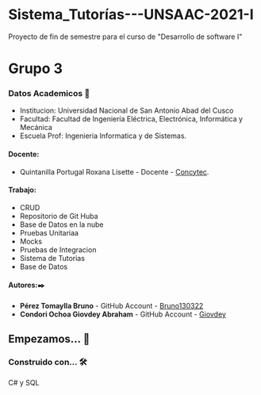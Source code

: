 # Sistema_Tutorías---UNSAAC-2021-I
Proyecto de fin de semestre para el curso de "Desarrollo de software I"

# Grupo 3
### Datos Academicos 📖
- Institucion: Universidad Nacional de San Antonio Abad del Cusco
- Facultad: Facultad de Ingeniería Eléctrica, Electrónica, Informática y Mecánica
- Escuela Prof: Ingenieria Informatica y de Sistemas.

#### Docente:
- Quintanilla Portugal Roxana Lisette - Docente - [Concytec](http://directorio.concytec.gob.pe/appDirectorioCTI/VerDatosInvestigador.do?id_investigador=40930).

#### Trabajo:
- CRUD
- Repositorio de Git Huba
- Base de Datos en la nube
- Pruebas Unitariaa
- Mocks
- Pruebas de Integracion
- Sistema de Tutorias
- Base de Datos
#### Autores:✒️

- **Pérez Tomaylla Bruno** - GitHub Account - [Bruno130322](https://github.com/Bruno130322)
- **Condori Ochoa Giovdey Abraham** - GitHub Account - [Giovdey](https://github.com/Giovdey)
## Empezamos... 🚀

### Construido con... 🛠️
C# y SQL
